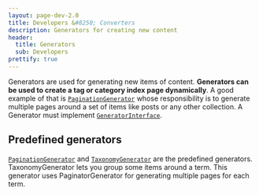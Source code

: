 ```yaml
---
layout: page-dev-2.0
title: Developers &#8250; Converters
description: Generators for creating new content
header: 
  title: Generators
  sub: Developers
prettify: true
---
```

Generators are used for generating new items of content. **Generators can be used to create a
tag or category index page dynamically**. A good example of that is [`PaginationGenerator`](https://github.com/spress/Spress/blob/master/src/Core/ContentManager/Generator/Pagination/PaginationGenerator.php)
whose responsibility is to generate multiple pages around a set of items like posts or any other collection.
A Generator must implement [`GeneratorInterface`](https://github.com/spress/Spress/blob/master/src/Core/ContentManager/Generator/GeneratorInterface.php).

## Predefined generators

[`PaginationGenerator`](https://github.com/spress/Spress/blob/master/src/Core/ContentManager/Generator/Pagination/PaginationGenerator.php) and 
[`TaxonomyGenerator`](https://github.com/spress/Spress/blob/master/src/Core/ContentManager/Generator/Taxonomy/TaxonomyGenerator.php) are the predefined generators. TaxonomyGenerator lets you group some items around a term. This generator uses PaginatorGenerator for generating multiple pages for each term.